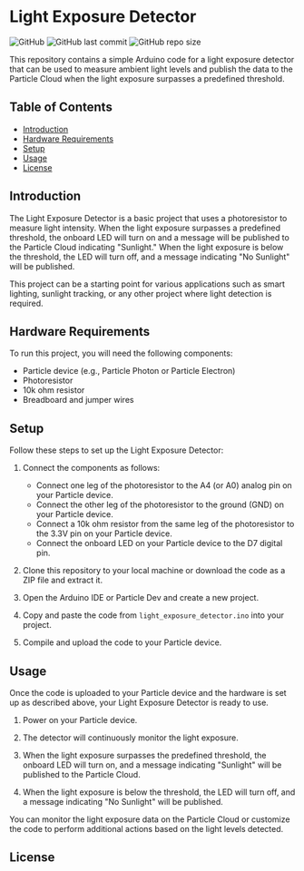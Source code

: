 # Light Exposure Detector

![GitHub](https://img.shields.io/github/license/GeorgeNich/SIT210-Task3.2C-ParticleIFTTT)
![GitHub last commit](https://img.shields.io/github/last-commit/GeorgeNich/SIT210-Task3.2C-ParticleIFTTT)
![GitHub repo size](https://img.shields.io/github/repo-size/GeorgeNich/SIT210-Task3.2C-ParticleIFTTT)

This repository contains a simple Arduino code for a light exposure detector that can be used to measure ambient light levels and publish the data to the Particle Cloud when the light exposure surpasses a predefined threshold.

## Table of Contents

- [Introduction](#introduction)
- [Hardware Requirements](#hardware-requirements)
- [Setup](#setup)
- [Usage](#usage)
- [License](#license)

## Introduction

The Light Exposure Detector is a basic project that uses a photoresistor to measure light intensity. When the light exposure surpasses a predefined threshold, the onboard LED will turn on and a message will be published to the Particle Cloud indicating "Sunlight." When the light exposure is below the threshold, the LED will turn off, and a message indicating "No Sunlight" will be published.

This project can be a starting point for various applications such as smart lighting, sunlight tracking, or any other project where light detection is required.

## Hardware Requirements

To run this project, you will need the following components:

- Particle device (e.g., Particle Photon or Particle Electron)
- Photoresistor
- 10k ohm resistor
- Breadboard and jumper wires

## Setup

Follow these steps to set up the Light Exposure Detector:

1. Connect the components as follows:
   - Connect one leg of the photoresistor to the A4 (or A0) analog pin on your Particle device.
   - Connect the other leg of the photoresistor to the ground (GND) on your Particle device.
   - Connect a 10k ohm resistor from the same leg of the photoresistor to the 3.3V pin on your Particle device.
   - Connect the onboard LED on your Particle device to the D7 digital pin.

2. Clone this repository to your local machine or download the code as a ZIP file and extract it.

3. Open the Arduino IDE or Particle Dev and create a new project.

4. Copy and paste the code from `light_exposure_detector.ino` into your project.

5. Compile and upload the code to your Particle device.

## Usage

Once the code is uploaded to your Particle device and the hardware is set up as described above, your Light Exposure Detector is ready to use.

1. Power on your Particle device.

2. The detector will continuously monitor the light exposure.

3. When the light exposure surpasses the predefined threshold, the onboard LED will turn on, and a message indicating "Sunlight" will be published to the Particle Cloud.

4. When the light exposure is below the threshold, the LED will turn off, and a message indicating "No Sunlight" will be published.

You can monitor the light exposure data on the Particle Cloud or customize the code to perform additional actions based on the light levels detected.

## License



